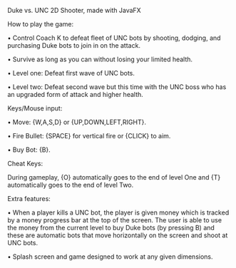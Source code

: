 Duke vs. UNC 2D Shooter, made with JavaFX

How to play the game:

• Control Coach K to defeat fleet of UNC bots by shooting, dodging, and purchasing Duke bots to join in on the attack. 

• Survive as long as you can without losing your limited health. 

• Level one: Defeat first wave of UNC bots.

• Level two: Defeat second wave but this time with the UNC boss who has an upgraded form of attack and higher health.

Keys/Mouse input: 

• Move: {W,A,S,D} or {UP,DOWN,LEFT,RIGHT}.

• Fire Bullet: {SPACE} for vertical fire or {CLICK} to aim.

• Buy Bot: {B}.

Cheat Keys: 

During gameplay, {O} automatically goes to the end of level One and {T} automatically goes to the end of level Two.

Extra features: 

• When a player kills a UNC bot, the player is given money which is tracked by a money progress bar at the top of the screen. The user is able to use the money from the current level to buy Duke bots (by pressing B) and these are automatic bots that move horizontally on the screen and shoot at UNC bots.

• Splash screen and game designed to work at any given dimensions.
